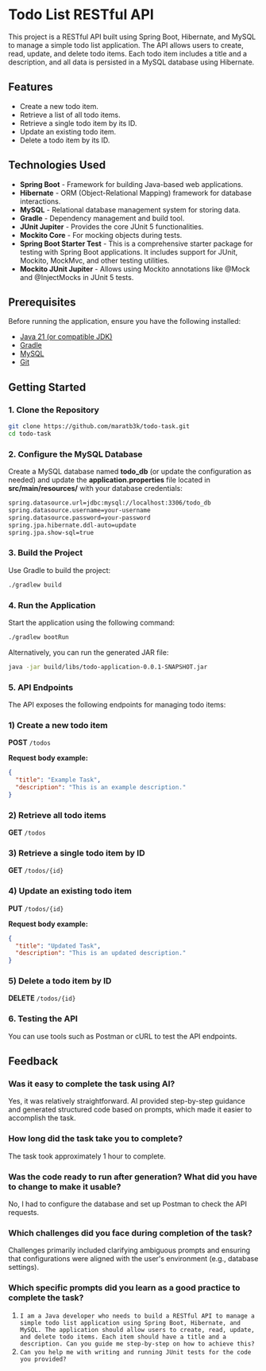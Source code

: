 # Todo List RESTful API

This project is a RESTful API built using Spring Boot, Hibernate, and MySQL to manage a simple todo list application. The API allows users to create, read, update, and delete todo items. Each todo item includes a title and a description, and all data is persisted in a MySQL database using Hibernate.

## Features

- Create a new todo item.
- Retrieve a list of all todo items.
- Retrieve a single todo item by its ID.
- Update an existing todo item.
- Delete a todo item by its ID.

## Technologies Used

- **Spring Boot** - Framework for building Java-based web applications.
- **Hibernate** - ORM (Object-Relational Mapping) framework for database interactions.
- **MySQL** - Relational database management system for storing data.
- **Gradle** - Dependency management and build tool.
- **JUnit Jupiter** - Provides the core JUnit 5 functionalities.
- **Mockito Core** - For mocking objects during tests.
- **Spring Boot Starter Test** - This is a comprehensive starter package for testing with Spring Boot applications. It includes support for JUnit, Mockito, MockMvc, and other testing utilities.
- **Mockito JUnit Jupiter** - Allows using Mockito annotations like @Mock and @InjectMocks in JUnit 5 tests.

## Prerequisites

Before running the application, ensure you have the following installed:

- [Java 21 (or compatible JDK)](https://www.oracle.com/java/technologies/javase-downloads.html)
- [Gradle](https://gradle.org/)
- [MySQL](https://www.mysql.com/)
- [Git](https://git-scm.com/)

## Getting Started

### 1. Clone the Repository

```bash
git clone https://github.com/maratb3k/todo-task.git
cd todo-task
```

### 2. Configure the MySQL Database
Create a MySQL database named **todo_db** (or update the configuration as needed) and update the **application.properties** file located in **src/main/resources/** with your database credentials:
```bash
spring.datasource.url=jdbc:mysql://localhost:3306/todo_db
spring.datasource.username=your-username
spring.datasource.password=your-password
spring.jpa.hibernate.ddl-auto=update
spring.jpa.show-sql=true
```

### 3. Build the Project
Use Gradle to build the project:
```bash
./gradlew build
```
### 4. Run the Application
Start the application using the following command:
```bash
./gradlew bootRun
```
Alternatively, you can run the generated JAR file:
```bash
java -jar build/libs/todo-application-0.0.1-SNAPSHOT.jar
```
### 5. API Endpoints
The API exposes the following endpoints for managing todo items:

### 1) Create a new todo item
**POST** `/todos`

**Request body example:**
```json
{
  "title": "Example Task",
  "description": "This is an example description."
}
```

### 2) Retrieve all todo items
**GET** `/todos`

### 3) Retrieve a single todo item by ID
**GET** `/todos/{id}`

### 4) Update an existing todo item
**PUT** `/todos/{id}`

**Request body example:**
```json
{
  "title": "Updated Task",
  "description": "This is an updated description."
}
```

### 5) Delete a todo item by ID
**DELETE** `/todos/{id}`

### 6. Testing the API
You can use tools such as Postman or cURL to test the API endpoints.


## Feedback

### Was it easy to complete the task using AI?
Yes, it was relatively straightforward. AI provided step-by-step guidance and generated structured code based on prompts, which made it easier to accomplish the task.

### How long did the task take you to complete?
The task took approximately 1 hour to complete.

### Was the code ready to run after generation? What did you have to change to make it usable?
No, I had to configure the database and set up Postman to check the API requests.

### Which challenges did you face during completion of the task?
Challenges primarily included clarifying ambiguous prompts and ensuring that configurations were aligned with the user's environment (e.g., database settings).

### Which specific prompts did you learn as a good practice to complete the task?
1. `I am a Java developer who needs to build a RESTful API to manage a simple todo list application using Spring Boot, Hibernate, and MySQL. The application should allow users to create, read, update, and delete todo items. Each item should have a title and a description. Can you guide me step-by-step on how to achieve this?`
2. `Can you help me with writing and running JUnit tests for the code you provided?`


